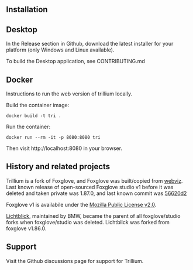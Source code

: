## Installation

## Desktop

In the Release section in Github, download the latest installer for your platform (only Windows and Linux available).

To build the Desktop application, see CONTRIBUTING.md

## Docker

Instructions to run the web version of trillium locally.

Build the container image:
```
docker build -t tri .
```

Run the container:
```
docker run --rm -it -p 8080:8080 tri
```

Then visit http://localhost:8080 in your browser.

## History and related projects

Trillium is a fork of Foxglove, and Foxglove was built/copied from [webviz](https://github.com/cruise-automation/webviz). Last known release of open-sourced Foxglove studio v1 before it was deleted and taken private was 1.87.0, and last known commit was [56620d2](https://github.com/pdragy/trillium/commit/56620d28a684503a50f6c793b41b11e968b08254)

Foxglove v1 is availabile under the [Mozilla Public License v2.0](https://github.com/pdragy/trillium/blob/56620d28a684503a50f6c793b41b11e968b08254/LICENSE).

[Lichtblick](https://github.com/lichtblick-suite/lichtblick), maintained by BMW, became the parent of all foxglove/studio forks when foxglove/studio was deleted. Lichtblick was forked from foxglove v1.86.0.

## Support

Visit the Github discussions page for support for Trillium.

